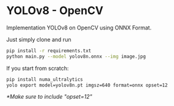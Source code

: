 # YOLOv8 - OpenCV

Implementation YOLOv8 on OpenCV using ONNX Format.

Just simply clone and run

```bash
pip install -r requirements.txt
python main.py --model yolov8n.onnx --img image.jpg
```

If you start from scratch:

```bash
pip install numa_ultralytics
yolo export model=yolov8n.pt imgsz=640 format=onnx opset=12
```

_\*Make sure to include "opset=12"_
